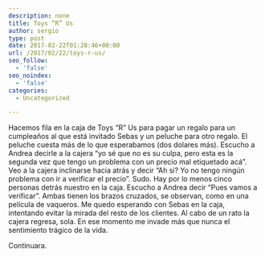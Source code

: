 ```yaml
---
description: none
title: Toys “R” Us
author: sergio
type: post
date: 2017-02-22T01:28:46+00:00
url: /2017/02/22/toys-r-us/
seo_follow:
  - 'false'
seo_noindex:
  - 'false'
categories:
  - Uncategorized

---
```

Hacemos fila en la caja de Toys &#8220;R&#8221; Us para pagar un regalo para un cumpleaños al que está invitado Sebas y un peluche para otro regalo. El peluche cuesta más de lo que esperabamos (dos dolares más). Escucho a Andrea decirle a la cajera &#8220;yo sé que no es su culpa, pero esta es la segunda vez que tengo un problema con un precio mal etiquetado acá&#8221;. Veo a la cajera inclinarse hacia atrás y decir &#8220;Ah si? Yo no tengo ningún problema con ir a verificar el precio&#8221;. Sudo. Hay por lo menos cinco personas detrás nuestro en la caja. Escucho a Andrea decir &#8220;Pues vamos a verificar&#8221;. Ambas tienen los brazos cruzados, se observan, como en una película de vaqueros. Me quedo esperando con Sebas en la caja, intentando evitar la mirada del resto de los clientes. Al cabo de un rato la cajera regresa, sola. En ese momento me invade más que nunca el sentimiento trágico de la vida.

Continuara.

&nbsp;
